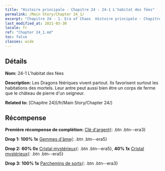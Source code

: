 ```yaml
---
title: "Histoire principale - Chapitre 24 - 24-1 L'habitat des fées"
permalink: /Main Story/Chapter 24_1/
excerpt: "Chapitre 24 - 1. Era of Chaos  Histoire principale - Chapitre 24_1. 24-1 L'habitat des fées"
last_modified_at: 2021-03-30
locale: fr
ref: "Chapter 24_1.md"
toc: false
classes: wide
---
```


## Détails

 **Nom:** 24-1 L'habitat des fées

 **Description:** Les Dragons féériques vivent partout. Ils favorisent surtout les habitations des mortels. Leur antre peut aussi bien être un corps de ferme que le château de pierre d'un seigneur.

 **Related to:** [Chapitre 24](/fr/Main Story/Chapter 24/)

## Récompense

 **Première récompense de complétion:** [Clé d'argent](/fr/Items/con_693/){: .btn .btn--era3}

 **Drop 1:** **100% 1x** [Gemmes d'âme](/fr/Items/mat_86/){: .btn .btn--era5}

 **Drop 2:** **60% 0x** [Cristal mystérieux](/fr/Items/mat_80/){: .btn .btn--era5}, **40% 1x** [Cristal mystérieux](/fr/Items/mat_80/){: .btn .btn--era5}

 **Drop 3:** **100% 1x** [Parchemins de sorts](/fr/Items/con_694/){: .btn .btn--era3}

